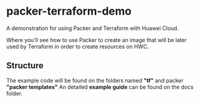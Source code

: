 # packer-terraform-demo
A demonstration for using Packer and Terraform with Huawei Cloud. 

Where you'll see how to use Packer to create an image that 
will be later used by Terraform in order to create resources on HWC.

## Structure 
The example code will be found on the folders named **"tf"** and packer **"packer templates"**
An detailed **example guide** can be found on the docs folder. 
